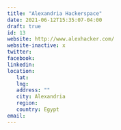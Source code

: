 ```yaml
---
title: "Alexandria Hackerspace"
date: 2021-06-12T15:35:07-04:00
draft: true
id: 13
website: http://www.alexhacker.com/
website-inactive: x
twitter: 
facebook: 
linkedin: 
location: 
   lat: 
   lng: 
   address: ""
   city: Alexandria
   region: 
   country: Egypt
email: 
---
```


